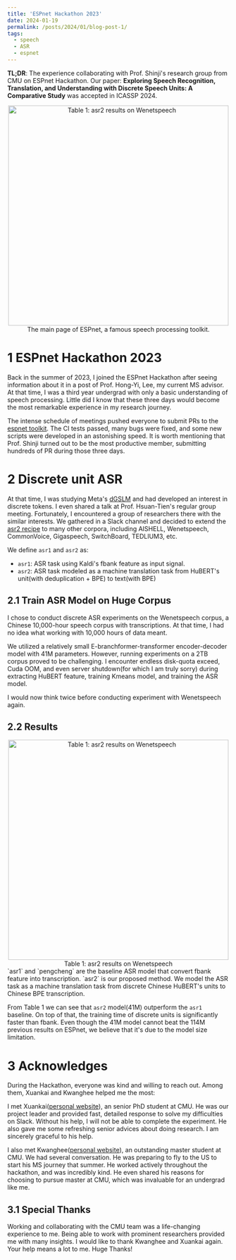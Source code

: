 ```yaml
---
title: 'ESPnet Hackathon 2023'
date: 2024-01-19
permalink: /posts/2024/01/blog-post-1/
tags:
  - speech
  - ASR
  - espnet
---
```


**TL;DR**: The experience collaborating with Prof. Shinji's research group from CMU on ESPnet Hackathon. Our paper: **Exploring Speech Recognition, Translation, and Understanding with Discrete Speech Units: A Comparative Study** was accepted in ICASSP 2024.

<div style="text-align: center;">
  <img src="https://i.imgur.com/jia0RSG.png" style="width: 500px; max-width: 100%;" alt="Table 1: asr2 results on Wenetspeech"><br/>
  <figcaption>The main page of ESPnet, a famous speech processing toolkit.</figcaption>
</div>


# 1 ESPnet Hackathon 2023
Back in the summer of 2023, I joined the ESPnet Hackathon after seeing information about it in a post of Prof. Hong-Yi, Lee, my current MS advisor. At that time, I was a third year undergrad with only a basic understanding of speech processing. Little did I know that these three days would become the most remarkable experience in my research journey.

The intense schedule of meetings pushed everyone to submit PRs to the [espnet toolkit](https://github.com/espnet/espnet). The CI tests passed, many bugs were fixed, and some new scripts were developed in an astonishing speed. It is worth mentioning that Prof. Shinji turned out to be the most productive member, submitting hundreds of PR during those three days.

# 2 Discrete unit ASR
At that time, I was studying Meta's [dGSLM](https://arxiv.org/abs/2203.16502) and had developed an interest in discrete tokens. I even shared a talk at Prof. Hsuan-Tien's regular group meeting. Fortunately, I encountered a group of researchers there with the similar interests. We gathered in a Slack channel and decided to extend the [asr2 recipe](https://github.com/espnet/espnet/tree/master/egs2/TEMPLATE/asr2) to many other corpora, including AISHELL, Wenetspeech, CommonVoice, Gigaspeech, SwitchBoard, TEDLIUM3, etc.

We define `asr1` and `asr2` as:
* `asr1`: ASR task using Kaldi's fbank feature as input signal.
* `asr2`: ASR task modeled as a machine translation task from HuBERT's unit(with deduplication + BPE) to text(with BPE)

## 2.1 Train ASR Model on Huge Corpus
I chose to conduct discrete ASR experiments on the Wenetspeech corpus, a Chinese 10,000-hour speech corpus with transcriptions. At that time, I had no idea what working with 10,000 hours of data meant.

We utilized a relatively small E-branchformer-transformer encoder-decoder model with 41M parameters. However, running experiments on a 2TB corpus proved to be challenging.
I encounter endless disk-quota exceed, Cuda OOM, and even server shutdown(for which I am truly sorry) during extracting HuBERT feature, training Kmeans model, and training the ASR model.

I would now think twice before conducting experiment with Wenetspeech again.

## 2.2 Results
<div style="text-align: center;">
  <img src="https://i.imgur.com/eBpMTwZ.png" style="width: 500px; max-width: 100%;" alt="Table 1: asr2 results on Wenetspeech"><br/>
  <figcaption>Table 1: asr2 results on Wenetspeech</figcaption>
</div>
`asr1` and `pengcheng` are the baseline ASR model that convert fbank feature into transcription.
`asr2` is our proposed method. We model the ASR task as a machine translation task from discrete Chinese HuBERT's units to Chinese BPE transcription.

From Table 1 we can see that `asr2` model(41M) outperform the `asr1` baseline.
On top of that, the training time of discrete units is significantly faster than fbank.
Even though the 41M model cannot beat the 114M previous results on ESPnet, we believe that it's due to the model size limitation.

# 3 Acknowledges
During the Hackathon, everyone was kind and willing to reach out. Among them, Xuankai and Kwanghee helped me the most:

I met Xuankai([personal website](https://www.xuankaic.com/)), an senior PhD student at CMU. He was our project leader and provided fast, detailed response to solve my difficulties on Slack. Without his help, I will not be able to complete the experiment. He also gave me some refreshing senior advices about doing research. I am sincerely graceful to his help.

I also met Kwanghee([personal website](https://kwangheechoi.notion.site/kwangheechoi/Kwanghee-Choi-9250bb79f1664e5b8e8c5553adf20068)), an outstanding master student at CMU. We had several conversation. He was preparing to fly to the US to start his MS journey that summer. He worked actively throughout the hackathon, and was incredibly kind. He even shared his reasons for choosing to pursue master at CMU, which was invaluable for an undergrad like me.

## 3.1 Special Thanks
Working and collaborating with the CMU team was a life-changing experience to me. Being able to work with prominent researchers provided me with many insights. I would like to thank Kwanghee and Xuankai again. Your help means a lot to me. Huge Thanks!
